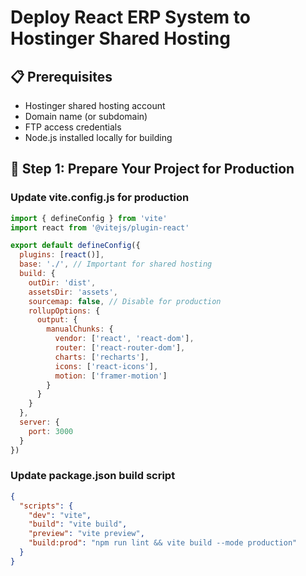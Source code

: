 # Deploy React ERP System to Hostinger Shared Hosting

## 📋 Prerequisites
- Hostinger shared hosting account
- Domain name (or subdomain)
- FTP access credentials
- Node.js installed locally for building

## 🔧 Step 1: Prepare Your Project for Production

### Update vite.config.js for production
```javascript
import { defineConfig } from 'vite'
import react from '@vitejs/plugin-react'

export default defineConfig({
  plugins: [react()],
  base: './', // Important for shared hosting
  build: {
    outDir: 'dist',
    assetsDir: 'assets',
    sourcemap: false, // Disable for production
    rollupOptions: {
      output: {
        manualChunks: {
          vendor: ['react', 'react-dom'],
          router: ['react-router-dom'],
          charts: ['recharts'],
          icons: ['react-icons'],
          motion: ['framer-motion']
        }
      }
    }
  },
  server: {
    port: 3000
  }
})
```

### Update package.json build script
```json
{
  "scripts": {
    "dev": "vite",
    "build": "vite build",
    "preview": "vite preview",
    "build:prod": "npm run lint && vite build --mode production"
  }
}
```